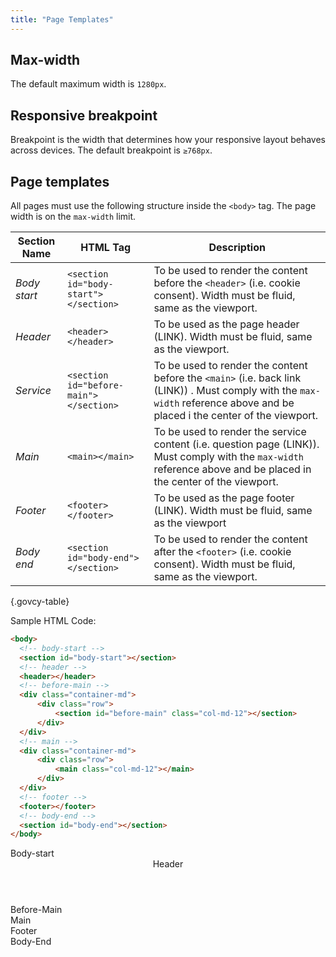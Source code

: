 ```yaml
---
title: "Page Templates"
--- 
```


## Max-width 
The default maximum width is `1280px`.

## Responsive breakpoint
Breakpoint is the width that determines how your responsive layout behaves across devices. The default breakpoint is `≥768px`.

## Page templates
All pages must use the following structure inside the `<body>` tag. The page width is on the `max-width` limit.


|Section Name |HTML Tag   | Description    |
|---|---|---|
|*Body start*|`<section id="body-start"></section>`|To be used to render the content before the `<header>` (i.e. cookie consent). Width must be fluid, same as the viewport.|
|*Header*|`<header></header>`|To be used as the page header (LINK). Width must be fluid, same as the viewport.|
|*Service*|`<section id="before-main"> </section>`|To be used to render the content before the `<main>` (i.e. back link (LINK)) . Must comply with the `max-width` reference above and be placed i the center of the viewport. |
|*Main*|`<main></main>`|To be used to render the service content (i.e. question page (LINK)). Must comply with the `max-width` reference above and be placed in the center of the viewport.|
|*Footer*|`<footer></footer>`|To be used as the page footer (LINK). Width must be fluid, same as the viewport|
|*Body end*|`<section id="body-end"></section>`|To be used to render the content after the `<footer>` (i.e. cookie consent). Width must be fluid, same as the viewport.|

{.govcy-table}

Sample HTML Code:

```html
<body>
  <!-- body-start -->
  <section id="body-start"></section>
  <!-- header -->
  <header></header>
  <!-- before-main -->
  <div class="container-md">
      <div class="row">
          <section id="before-main" class="col-md-12"></section>
      </div>
  </div>
  <!-- main -->
  <div class="container-md">
      <div class="row">
          <main class="col-md-12"></main>
      </div>
  </div>
  <!-- footer -->
  <footer></footer>
  <!-- body-end -->
  <section id="body-end"></section>
</body>
```

<div class="example-box">
  <!-- body-start -->
  <section id="body-start" class="example-box-inner">Body-start</section>
  <!-- header -->
  <header class="example-box-inner">Header</header>
  <!-- before-main -->
  <div class="container-md">
      <div class="row">
          <section id="before-main" class="col-md-12 example-box-inner">Before-Main</section>
      </div>
  </div>
  <!-- main -->
  <div class="container-md">
      <div class="row">
          <main class="col-md-12 example-box-inner">Main</main>
      </div>
  </div>
  <!-- footer -->
  <footer class="example-box-inner">Footer</footer>
  <!-- body-end -->
  <section id="body-end" class="example-box-inner">Body-End</section>
</div>